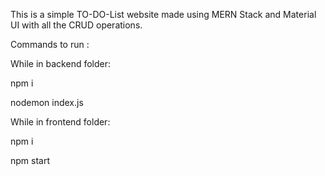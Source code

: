 This is a simple TO-DO-List website made using MERN Stack and Material UI with all the CRUD operations.


Commands to run :

While in backend folder:

npm i

nodemon index.js


While in frontend folder:

npm i

npm start

